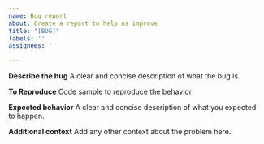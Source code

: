 ```yaml
---
name: Bug report
about: Create a report to help us improve
title: "[BUG]"
labels: ''
assignees: ''

---
```


**Describe the bug**
A clear and concise description of what the bug is.

**To Reproduce**
Code sample to reproduce the behavior

**Expected behavior**
A clear and concise description of what you expected to happen.

**Additional context**
Add any other context about the problem here.
